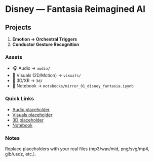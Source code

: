 # Disney — Fantasia Reimagined AI

## Projects
1. **Emotion → Orchestral Triggers**
2. **Conductor Gesture Recognition**

### Assets
- 🎧 Audio → `audio/`
- 🎨 Visuals (2D/Motion) → `visuals/`
- 🪩 3D/XR → `3d/`
- 📓 Notebook → `notebooks/mirror_01_disney_fantasia.ipynb`

### Quick Links
- [Audio placeholder](audio/README_PLACEHOLDER.txt)
- [Visuals placeholder](visuals/README_PLACEHOLDER.txt)
- [3D placeholder](3d/README_PLACEHOLDER.txt)
- [Notebook](/notebooks/mirror_01_disney_fantasia.ipynb)

### Notes
Replace placeholders with your real files (mp3/wav/mid, png/svg/mp4, glb/usdz, etc.).
